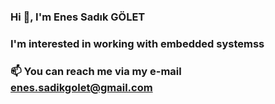 ###  Hi 👋, I'm Enes Sadık GÖLET

###  I'm interested in working with embedded systemss

### 📫 You can reach me via my e-mail enes.sadikgolet@gmail.com


